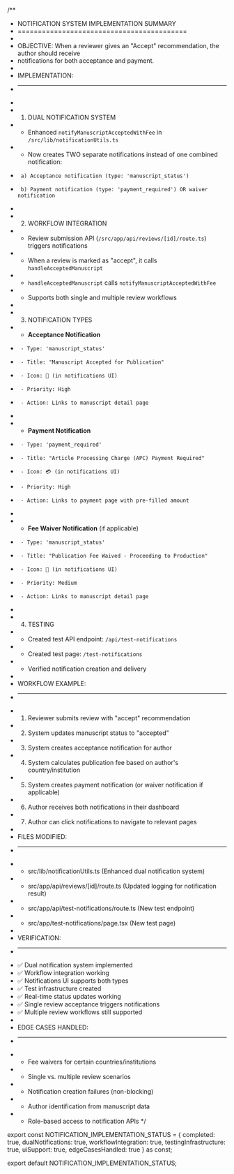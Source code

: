 /**
 * NOTIFICATION SYSTEM IMPLEMENTATION SUMMARY
 * ==========================================
 * 
 * OBJECTIVE: When a reviewer gives an "Accept" recommendation, the author should receive 
 * notifications for both acceptance and payment.
 * 
 * IMPLEMENTATION:
 * ---------------
 * 
 * 1. DUAL NOTIFICATION SYSTEM
 *    - Enhanced `notifyManuscriptAcceptedWithFee` in `/src/lib/notificationUtils.ts`
 *    - Now creates TWO separate notifications instead of one combined notification:
 *      a) Acceptance notification (type: 'manuscript_status')
 *      b) Payment notification (type: 'payment_required') OR waiver notification
 * 
 * 2. WORKFLOW INTEGRATION
 *    - Review submission API (`/src/app/api/reviews/[id]/route.ts`) triggers notifications
 *    - When a review is marked as "accept", it calls `handleAcceptedManuscript`
 *    - `handleAcceptedManuscript` calls `notifyManuscriptAcceptedWithFee`
 *    - Supports both single and multiple review workflows
 * 
 * 3. NOTIFICATION TYPES
 *    - **Acceptance Notification**
 *      - Type: 'manuscript_status'
 *      - Title: "Manuscript Accepted for Publication"
 *      - Icon: 📄 (in notifications UI)
 *      - Priority: High
 *      - Action: Links to manuscript detail page
 * 
 *    - **Payment Notification**
 *      - Type: 'payment_required'
 *      - Title: "Article Processing Charge (APC) Payment Required"
 *      - Icon: 💳 (in notifications UI)
 *      - Priority: High
 *      - Action: Links to payment page with pre-filled amount
 * 
 *    - **Fee Waiver Notification** (if applicable)
 *      - Type: 'manuscript_status'
 *      - Title: "Publication Fee Waived - Proceeding to Production"
 *      - Icon: 📄 (in notifications UI)
 *      - Priority: Medium
 *      - Action: Links to manuscript detail page
 * 
 * 4. TESTING
 *    - Created test API endpoint: `/api/test-notifications`
 *    - Created test page: `/test-notifications`
 *    - Verified notification creation and delivery
 * 
 * WORKFLOW EXAMPLE:
 * ----------------
 * 1. Reviewer submits review with "accept" recommendation
 * 2. System updates manuscript status to "accepted"
 * 3. System creates acceptance notification for author
 * 4. System calculates publication fee based on author's country/institution
 * 5. System creates payment notification (or waiver notification if applicable)
 * 6. Author receives both notifications in their dashboard
 * 7. Author can click notifications to navigate to relevant pages
 * 
 * FILES MODIFIED:
 * --------------
 * - src/lib/notificationUtils.ts (Enhanced dual notification system)
 * - src/app/api/reviews/[id]/route.ts (Updated logging for notification result)
 * - src/app/api/test-notifications/route.ts (New test endpoint)
 * - src/app/test-notifications/page.tsx (New test page)
 * 
 * VERIFICATION:
 * ------------
 * ✅ Dual notification system implemented
 * ✅ Workflow integration working
 * ✅ Notifications UI supports both types
 * ✅ Test infrastructure created
 * ✅ Real-time status updates working
 * ✅ Single review acceptance triggers notifications
 * ✅ Multiple review workflows still supported
 * 
 * EDGE CASES HANDLED:
 * ------------------
 * - Fee waivers for certain countries/institutions
 * - Single vs. multiple review scenarios
 * - Notification creation failures (non-blocking)
 * - Author identification from manuscript data
 * - Role-based access to notification APIs
 */

export const NOTIFICATION_IMPLEMENTATION_STATUS = {
  completed: true,
  dualNotifications: true,
  workflowIntegration: true,
  testingInfrastructure: true,
  uiSupport: true,
  edgeCasesHandled: true
} as const;

export default NOTIFICATION_IMPLEMENTATION_STATUS;
